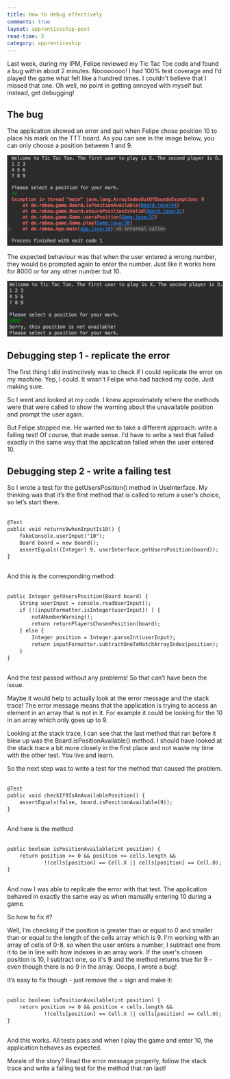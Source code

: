 ```yaml
---
title: How to debug effectively
comments: true
layout: apprenticeship-post
read-time: 3
category: apprenticeship
---
```


Last week, during my IPM, Felipe reviewed my Tic Tac Toe code and found a bug within about 2 minutes. Noooooooo! I had 100% test coverage and I'd played the game what felt like a hundred times. I couldn't believe that I missed that one. Oh well, no point in getting annoyed with myself but instead, get debugging!

<!--break-->

## The bug

The application showed an error and quit when Felipe chose position 10 to place his mark on the TTT board. As you can see in the image below, you can only choose a position between 1 and 9.

![big fat error](/../../public/images/error-ttt.png "Java explosion")

The expected behaviour was that when the user entered a wrong number, they would be prompted again to enter the number. Just like it works here for 8000 or for any other number but 10.

![expected behaviour](/../../public/images/ttt-expected.png "what should have happened")

## Debugging step 1 - replicate the error

The first thing I did instinctively was to check if I could replicate the error on my machine. Yep, I could. It wasn't Felipe who had hacked my code. Just making sure.

So I went and looked at my code. I knew approximately where the methods were that were called to show the warning about the unavailable position and prompt the user again. 

But Felipe stopped me. He wanted me to take a different approach: write a failing test! Of course, that made sense. I'd have to write a test that failed exactly in the same way that the application failed when the user entered 10.

## Debugging step 2 - write a failing test

So I wrote a test for the getUsersPosition() method in UseInterface. My thinking was that it’s the first method that is called to return a user’s choice, so let’s start there.

<pre><code class="language-java">
@Test
public void returns9whenInputIs10() {
    fakeConsole.userInput("10");
    Board board = new Board();
    assertEquals((Integer) 9, userInterface.getUsersPosition(board));
}

</code></pre>

And this is the corresponding method:

<pre><code class="language-java">
public Integer getUsersPosition(Board board) {
    String userInput = console.readUserInput();
    if (!(inputFormatter.isInteger(userInput)) ) {
        notANumberWarning();
        return returnPlayersChosenPosition(board);
    } else {
        Integer position = Integer.parseInt(userInput);
        return inputFormatter.subtractOneToMatchArrayIndex(position);
    }
}

</code></pre>

And the test passed without any problems! So that can’t have been the issue.

Maybe it would help to actually look at the error message and the stack trace! The error message means that the application is trying to access an element in an array that is not in it. For example it could be looking for the 10 in an array which only goes up to 9.

Looking at the stack trace, I can see that the last method that ran before it blew up was the Board.isPositionAvailable() method. I should have looked at the stack trace a bit more closely in the first place and not waste my time with the other test. You live and learn.

So the next step was to write a test for the method that caused the problem.

<pre><code class="language-java">
@Test
public void checkIf9IsAnAvailablePosition() {
    assertEquals(false, board.isPositionAvailable(9));
}

</code></pre>

And here is the method

<pre><code class="language-java">
public boolean isPositionAvailable(int position) {
    return position >= 0 && position <= cells.length &&
            !(cells[position] == Cell.X || cells[position] == Cell.O);
}

</code></pre>

And now I was able to replicate the error with that test. The application behaved in exactly the same way as when manually entering 10 during a game.

So how to fix it?

Well, I’m checking if the position is greater than or equal to 0 and smaller than or equal to the length of the cells array which is 9. I'm working with an array of cells of 0-8, so when the user enters a number, I subtract one from it to be in line with how indexes in an array work. If the user's chosen position is 10, I subtract one, so it's 9 and the method returns true for 9 - even though there is no 9 in the array. Ooops, I wrote a bug!

It’s easy to fix though - just remove the = sign and make it:

<pre><code class="language-java">
public boolean isPositionAvailable(int position) {
    return position >= 0 && position < cells.length &&
            !(cells[position] == Cell.X || cells[position] == Cell.O);
}

</code></pre>

And this works. All tests pass and when I play the game and enter 10, the application behaves as expected.

Morale of the story? Read the error message properly, follow the stack trace and write a failing test for the method that ran last!

